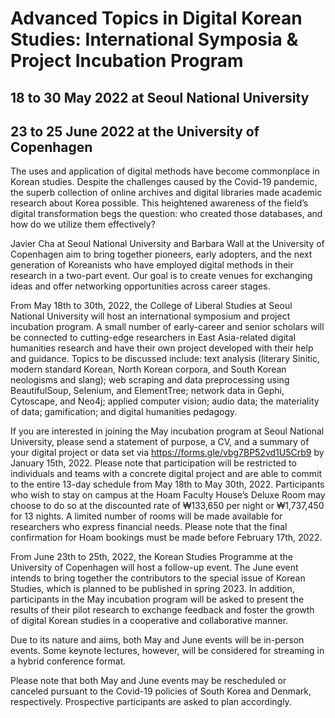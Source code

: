 # Advanced Topics in Digital Korean Studies: International Symposia & Project Incubation Program
## 18 to 30 May 2022 at Seoul National University
## 23 to 25 June 2022 at the University of Copenhagen

The uses and application of digital methods have become commonplace in Korean studies. Despite the challenges caused by the Covid-19 pandemic, the superb collection of online archives and digital libraries made academic research about Korea possible. This heightened awareness of the field’s digital transformation begs the question: who created those databases, and how do we utilize them effectively?

Javier Cha at Seoul National University and Barbara Wall at the University of Copenhagen aim to bring together pioneers, early adopters, and the next generation of Koreanists who have employed digital methods in their research in a two-part event. Our goal is to create venues for exchanging ideas and offer networking opportunities across career stages.

From May 18th to 30th, 2022, the College of Liberal Studies at Seoul National University will host an international symposium and project incubation program. A small number of early-career and senior scholars will be connected to cutting-edge researchers in East Asia-related digital humanities research and have their own project developed with their help and guidance. Topics to be discussed include: text analysis (literary Sinitic, modern standard Korean, North Korean corpora, and South Korean neologisms and slang); web scraping and data preprocessing using BeautifulSoup, Selenium, and ElementTree; network data in Gephi, Cytoscape, and Neo4j; applied computer vision; audio data; the materiality of data; gamification; and digital humanities pedagogy.

If you are interested in joining the May incubation program at Seoul National University, please send a statement of purpose, a CV, and a summary of your digital project or data set via https://forms.gle/vbg7BP52vd1U5Crb9 by January 15th, 2022. Please note that participation will be restricted to individuals and teams with a concrete digital project and are able to commit to the entire 13-day schedule from May 18th to May 30th, 2022. Participants who wish to stay on campus at the Hoam Faculty House’s Deluxe Room may choose to do so at the discounted rate of ₩133,650 per night or ₩1,737,450 for 13 nights. A limited number of rooms will be made available for researchers who express financial needs. Please note that the final confirmation for Hoam bookings must be made before February 17th, 2022.

From June 23th to 25th, 2022, the Korean Studies Programme at the University of Copenhagen will host a follow-up event. The June event intends to bring together the contributors to the special issue of Korean Studies, which is planned to be published in spring 2023. In addition, participants in the May incubation program will be asked to present the results of their pilot research to exchange feedback and foster the growth of digital Korean studies in a cooperative and collaborative manner.

Due to its nature and aims, both May and June events will be in-person events. Some keynote lectures, however, will be considered for streaming in a hybrid conference format.

Please note that both May and June events may be rescheduled or canceled pursuant to the Covid-19 policies of South Korea and Denmark, respectively. Prospective participants are asked to plan accordingly.
